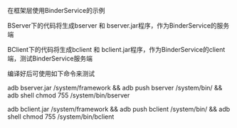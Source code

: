 在框架层使用BinderService的示例

BServer下的代码将生成bserver 和 bserver.jar程序，作为BinderService的服务端

BClient下的代码将生成bclient 和 bclient.jar程序，作为BinderService的client端，测试BinderService服务端

编译好后可使用如下命令来测试

adb bserver.jar /system/framework && adb push bserver /system/bin/ && adb shell chmod 755 /system/bin/bserver

adb bclient.jar /system/framework && adb push bclient /system/bin/ && adb shell chmod 755 /system/bin/bclient


